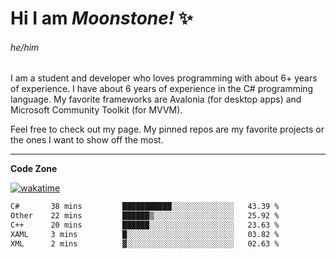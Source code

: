 
<!--
**MoonstoneStudios/MoonstoneStudios** is a ✨ _special_ ✨ repository because its `README.md` (this file) appears on your GitHub profile.

Here are some ideas to get you started:

- 🔭 I’m currently working on ...
- 🌱 I’m currently learning ...
- 👯 I’m looking to collaborate on ...
- 🤔 I’m looking for help with ...
- 💬 Ask me about ...
- 📫 How to reach me: ...
- 😄 Pronouns: ...
- ⚡ Fun fact: ...
-->

# Hi I am _Moonstone!_  ✨
###### he/him

I am a student and developer who loves programming with about 6+ years of experience. 
I have about 6 years of experience in the C# programming language. 
My favorite frameworks are Avalonia (for desktop apps) and Microsoft Community Toolkit (for MVVM).

Feel free to check out my page. My pinned repos are my favorite projects or the ones I want to show off the most. 

---

**Code Zone**


[![wakatime](https://wakatime.com/badge/user/35c755da-7226-42ef-89f9-892c03fbcf7e.svg?style=for-the-badge)](https://wakatime.com/@35c755da-7226-42ef-89f9-892c03fbcf7e)
<!--START_SECTION:waka-->

```txt
C#       38 mins         ███████████░░░░░░░░░░░░░░   43.39 %
Other    22 mins         ██████▒░░░░░░░░░░░░░░░░░░   25.92 %
C++      20 mins         ██████░░░░░░░░░░░░░░░░░░░   23.63 %
XAML     3 mins          █░░░░░░░░░░░░░░░░░░░░░░░░   03.82 %
XML      2 mins          ▓░░░░░░░░░░░░░░░░░░░░░░░░   02.63 %
```

<!--END_SECTION:waka-->
